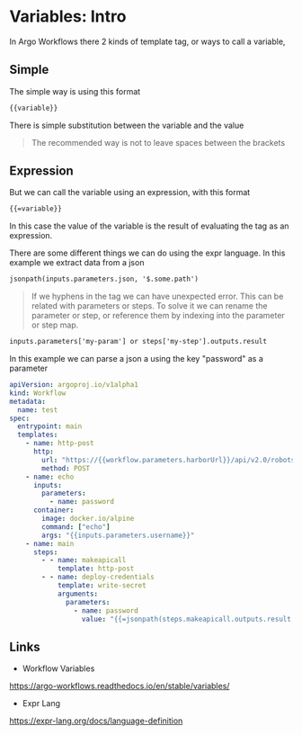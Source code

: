 # Variables: Intro

In Argo Workflows there 2 kinds of template tag, or ways to call a variable,

## Simple

The simple way is using this format

```txt
{{variable}}
```

There is simple substitution between the variable and the value

> The recommended way is not to leave spaces between the brackets

## Expression

But we can call the variable using an expression, with this format

```txt
{{=variable}}
```

In this case the value of the variable is the result of evaluating the tag as an expression.

There are some different things we can do using the expr language. In this example we extract data from a json

```txt
jsonpath(inputs.parameters.json, '$.some.path')
```

> If we hyphens in the tag we can have unexpected error. This can be related with parameters or steps. To solve it we can rename the parameter or step, or reference them by indexing into the parameter or step map.

```txt
inputs.parameters['my-param'] or steps['my-step'].outputs.result
```

In this example we can parse a json a using the key "password" as a parameter

```yaml
apiVersion: argoproj.io/v1alpha1
kind: Workflow
metadata:
  name: test
spec:
  entrypoint: main
  templates:
    - name: http-post
      http:
        url: "https://{{workflow.parameters.harborUrl}}/api/v2.0/robots"
        method: POST
    - name: echo
      inputs:
        parameters:
          - name: password
      container:
        image: docker.io/alpine
        command: ["echo"]
        args: "{{inputs.parameters.username}}"
    - name: main
      steps:
        - - name: makeapicall
            template: http-post
        - - name: deploy-credentials
            template: write-secret
            arguments:
              parameters:
                - name: password
                  value: "{{=jsonpath(steps.makeapicall.outputs.result, '$.password')}}"
```

## Links

- Workflow Variables

<https://argo-workflows.readthedocs.io/en/stable/variables/>

- Expr Lang

<https://expr-lang.org/docs/language-definition>

